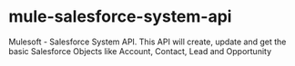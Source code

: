 # mule-salesforce-system-api
Mulesoft - Salesforce System API.  This API will create, update and get the basic Salesforce Objects like Account, Contact, Lead and Opportunity 
